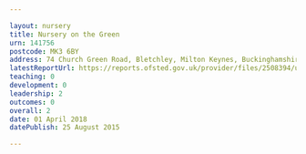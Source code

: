 ```yaml
---

layout: nursery
title: Nursery on the Green
urn: 141756
postcode: MK3 6BY
address: 74 Church Green Road, Bletchley, Milton Keynes, Buckinghamshire, MK3 6BY
latestReportUrl: https://reports.ofsted.gov.uk/provider/files/2508394/urn/141756.pdf
teaching: 0
development: 0
leadership: 2
outcomes: 0
overall: 2
date: 01 April 2018 
datePublish: 25 August 2015

---
```

